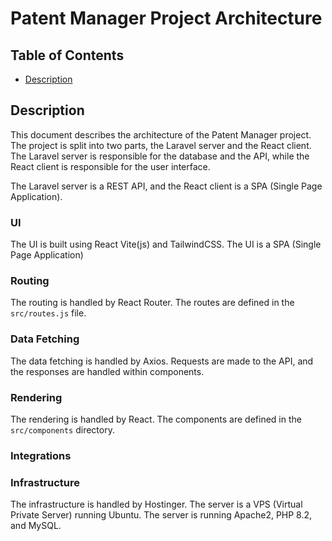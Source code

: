 # Patent Manager Project Architecture

## Table of Contents

-   [Description](#description)

## Description

This document describes the architecture of the Patent Manager project.
The project is split into two parts, the Laravel server and the React client.
The Laravel server is responsible for the database and the API, while the React client is responsible for the user interface.

The Laravel server is a REST API, and the React client is a SPA (Single Page Application).

### UI

The UI is built using React Vite(js) and TailwindCSS. The UI is a SPA (Single Page Application)

### Routing

The routing is handled by React Router. The routes are defined in the `src/routes.js` file.

### Data Fetching

The data fetching is handled by Axios. Requests are made to the API, and the responses are handled within components.

### Rendering

The rendering is handled by React. The components are defined in the `src/components` directory.

### Integrations

### Infrastructure

The infrastructure is handled by Hostinger. The server is a VPS (Virtual Private Server) running Ubuntu. The server is running Apache2, PHP 8.2, and MySQL.
